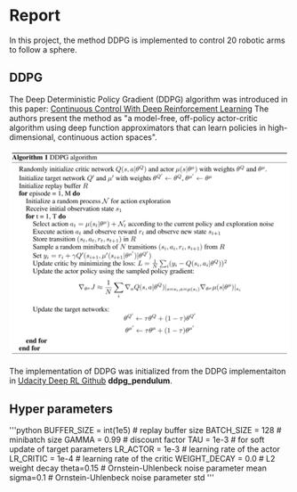# Report
In this project, the method DDPG is implemented to control 20 robotic arms to follow a sphere.

## DDPG
The Deep Deterministic Policy Gradient (DDPG) algorithm was introduced in this paper: [Continuous Control With Deep Reinforcement Learning](https://arxiv.org/pdf/1509.02971.pdf)
The authors present the method as "a model-free, off-policy actor-critic algorithm using deep function approximators that can learn policies in high-dimensional, continuous action spaces".

![DDPG Algorithm](images/DDPG_algorithm.PNG "DDPG Algorithm")

The implementation of DDPG was initialized from the DDPG implementaiton in [Udacity Deep RL Github](https://github.com/udacity/deep-reinforcement-learning) **ddpg_pendulum**.

## Hyper parameters
'''python
BUFFER_SIZE = int(1e5)  # replay buffer size
BATCH_SIZE = 128        # minibatch size
GAMMA = 0.99            # discount factor
TAU = 1e-3              # for soft update of target parameters
LR_ACTOR = 1e-3         # learning rate of the actor 
LR_CRITIC = 1e-4        # learning rate of the critic
WEIGHT_DECAY = 0.0      # L2 weight decay
theta=0.15              # Ornstein-Uhlenbeck noise parameter mean
sigma=0.1               # Ornstein-Uhlenbeck noise parameter std
'''
